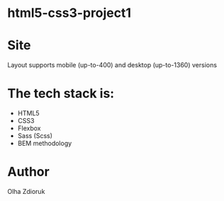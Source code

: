 # html5-css3-project1

# Site
Layout supports mobile (up-to-400) and desktop (up-to-1360) versions

# The tech stack is:
* HTML5
* CSS3
* Flexbox
* Sass (Scss)
* BEM methodology

# Author
Olha Zdioruk
